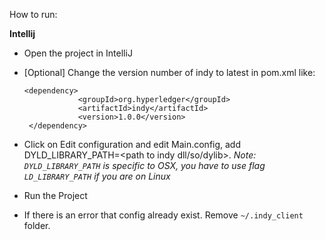 
How to run:

__Intellij__

* Open the project in IntelliJ
* [Optional] Change the version number of indy to latest in pom.xml like:
    ``` 
    <dependency>
       			<groupId>org.hyperledger</groupId>
       			<artifactId>indy</artifactId>
       			<version>1.0.0</version>
     </dependency>
     ```
     
* Click on Edit configuration and edit Main.config, add DYLD_LIBRARY_PATH=<path to indy dll/so/dylib>. *Note: `DYLD_LIBRARY_PATH` is specific to OSX, you have to use flag `LD_LIBRARY_PATH` if you are on Linux*
* Run the Project
* If there is an error that config already exist. Remove `~/.indy_client` folder.
